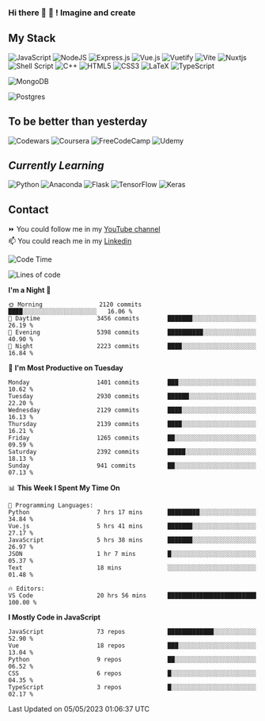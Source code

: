 ### Hi there 👋 🤖 ! Imagine and create

## My Stack
![JavaScript](https://img.shields.io/badge/javascript-%23323330.svg?style=for-the-badge&logo=javascript&logoColor=%23F7DF1E) ![NodeJS](https://img.shields.io/badge/node.js-6DA55F?style=for-the-badge&logo=node.js&logoColor=white) <img alt="Express.js" src="https://img.shields.io/badge/express.js%20-%23404d59.svg?&style=for-the-badge"/> ![Vue.js](https://img.shields.io/badge/vuejs-%2335495e.svg?style=for-the-badge&logo=vuedotjs&logoColor=%234FC08D) ![Vuetify](https://img.shields.io/badge/Vuetify-1867C0?style=for-the-badge&logo=vuetify&logoColor=AEDDFF) ![Vite](https://img.shields.io/badge/vite-%23646CFF.svg?style=for-the-badge&logo=vite&logoColor=white) ![Nuxtjs](https://img.shields.io/badge/Nuxt-002E3B?style=for-the-badge&logo=nuxtdotjs&logoColor=#00DC82) ![Shell Script](https://img.shields.io/badge/shell_script-%23121011.svg?style=for-the-badge&logo=gnu-bash&logoColor=white) ![C++](https://img.shields.io/badge/c++-%2300599C.svg?style=for-the-badge&logo=c%2B%2B&logoColor=white) ![HTML5](https://img.shields.io/badge/html5-%23E34F26.svg?style=for-the-badge&logo=html5&logoColor=white) ![CSS3](https://img.shields.io/badge/css3-%231572B6.svg?style=for-the-badge&logo=css3&logoColor=white) ![LaTeX](https://img.shields.io/badge/latex-%23008080.svg?style=for-the-badge&logo=latex&logoColor=white) ![TypeScript](https://img.shields.io/badge/typescript-%23007ACC.svg?style=for-the-badge&logo=typescript&logoColor=white)
<div>
  <img alt="MongoDB" src ="https://img.shields.io/badge/MongoDB-%234ea94b.svg?&style=for-the-badge&logo=mongodb&logoColor=white"/>
  
  ![Postgres](https://img.shields.io/badge/postgres-%23316192.svg?style=for-the-badge&logo=postgresql&logoColor=white)
</div>

## To be better than yesterday
![Codewars](https://img.shields.io/badge/Codewars-B1361E?style=for-the-badge&logo=codewars&logoColor=grey)
  ![Coursera](https://img.shields.io/badge/Coursera-%230056D2.svg?style=for-the-badge&logo=Coursera&logoColor=white)
  ![FreeCodeCamp](https://img.shields.io/badge/Freecodecamp-%23123.svg?&style=for-the-badge&logo=freecodecamp&logoColor=green)
  ![Udemy](https://img.shields.io/badge/Udemy-A435F0?style=for-the-badge&logo=Udemy&logoColor=white)

## *Currently Learning*
![Python](https://img.shields.io/badge/python-3670A0?style=for-the-badge&logo=python&logoColor=ffdd54) ![Anaconda](https://img.shields.io/badge/Anaconda-%2344A833.svg?style=for-the-badge&logo=anaconda&logoColor=white) 
![Flask](https://img.shields.io/badge/flask-%23000.svg?style=for-the-badge&logo=flask&logoColor=white) ![TensorFlow](https://img.shields.io/badge/TensorFlow-%23FF6F00.svg?style=for-the-badge&logo=TensorFlow&logoColor=white) ![Keras](https://img.shields.io/badge/Keras-%23D00000.svg?style=for-the-badge&logo=Keras&logoColor=white)

## Contact
⏩ You could follow me in my <a href="https://www.youtube.com/c/ViktorJimenezF" target="blank">YouTube channel</a>   <br>
📫 You could reach me in my <a href="https://www.linkedin.com/in/victorjuanjimenez/" target="blank">Linkedin</a>  

<!--START_SECTION:waka-->
![Code Time](http://img.shields.io/badge/Code%20Time-1%2C049%20hrs%2056%20mins-blue)

![Lines of code](https://img.shields.io/badge/From%20Hello%20World%20I%27ve%20Written-31.1%20million%20lines%20of%20code-blue)

**I'm a Night 🦉** 

```text
🌞 Morning                2120 commits        ████░░░░░░░░░░░░░░░░░░░░░   16.06 % 
🌆 Daytime                3456 commits        ███████░░░░░░░░░░░░░░░░░░   26.19 % 
🌃 Evening                5398 commits        ██████████░░░░░░░░░░░░░░░   40.90 % 
🌙 Night                  2223 commits        ████░░░░░░░░░░░░░░░░░░░░░   16.84 % 
```
📅 **I'm Most Productive on Tuesday** 

```text
Monday                   1401 commits        ███░░░░░░░░░░░░░░░░░░░░░░   10.62 % 
Tuesday                  2930 commits        ██████░░░░░░░░░░░░░░░░░░░   22.20 % 
Wednesday                2129 commits        ████░░░░░░░░░░░░░░░░░░░░░   16.13 % 
Thursday                 2139 commits        ████░░░░░░░░░░░░░░░░░░░░░   16.21 % 
Friday                   1265 commits        ██░░░░░░░░░░░░░░░░░░░░░░░   09.59 % 
Saturday                 2392 commits        █████░░░░░░░░░░░░░░░░░░░░   18.13 % 
Sunday                   941 commits         ██░░░░░░░░░░░░░░░░░░░░░░░   07.13 % 
```


📊 **This Week I Spent My Time On** 

```text
💬 Programming Languages: 
Python                   7 hrs 17 mins       █████████░░░░░░░░░░░░░░░░   34.84 % 
Vue.js                   5 hrs 41 mins       ███████░░░░░░░░░░░░░░░░░░   27.17 % 
JavaScript               5 hrs 38 mins       ███████░░░░░░░░░░░░░░░░░░   26.97 % 
JSON                     1 hr 7 mins         █░░░░░░░░░░░░░░░░░░░░░░░░   05.37 % 
Text                     18 mins             ░░░░░░░░░░░░░░░░░░░░░░░░░   01.48 % 

🔥 Editors: 
VS Code                  20 hrs 56 mins      █████████████████████████   100.00 % 
```

**I Mostly Code in JavaScript** 

```text
JavaScript               73 repos            █████████████░░░░░░░░░░░░   52.90 % 
Vue                      18 repos            ███░░░░░░░░░░░░░░░░░░░░░░   13.04 % 
Python                   9 repos             ██░░░░░░░░░░░░░░░░░░░░░░░   06.52 % 
CSS                      6 repos             █░░░░░░░░░░░░░░░░░░░░░░░░   04.35 % 
TypeScript               3 repos             █░░░░░░░░░░░░░░░░░░░░░░░░   02.17 % 
```




 Last Updated on 05/05/2023 01:06:37 UTC
<!--END_SECTION:waka-->

<!--
**ViktorJJF/ViktorJJF** is a ✨ _special_ ✨ repository because its `README.md` (this file) appears on your GitHub profile.



Here are some ideas to get you started:

- 🔭 I’m currently working on ...
- 🌱 I’m currently learning ...
- 👯 I’m looking to collaborate on ...
- 🤔 I’m looking for help with ...
- 💬 Ask me about ...
- 📫 How to reach me: ...
- 😄 Pronouns: ...
- ⚡ Fun fact: ...
-->
